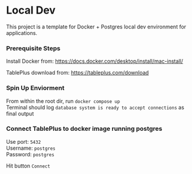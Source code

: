 # Local Dev

This project is a template for Docker + Postgres local dev environment for applications.

### Prerequisite Steps

Install Docker from: 
https://docs.docker.com/desktop/install/mac-install/

TablePlus download from:
https://tableplus.com/download

### Spin Up Enviorment

From within the root dir, run `docker compose up`\
Terminal should log `database system is ready to accept connections` as final output

### Connect TablePlus to docker image running postgres

Use port: `5432`\
Username: `postgres`\
Password: `postgres`

Hit button `Connect`
